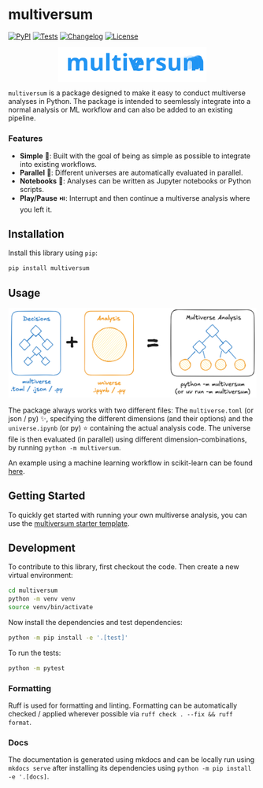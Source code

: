 # multiversum

[![PyPI](https://img.shields.io/pypi/v/multiversum.svg)](https://pypi.org/project/multiversum/)
[![Tests](https://github.com/jansim/multiversum/actions/workflows/test.yml/badge.svg)](https://github.com/jansim/multiversum/actions/workflows/test.yml)
[![Changelog](https://img.shields.io/github/v/release/jansim/multiversum?include_prereleases&label=changelog)](https://github.com/jansim/multiversum/releases)
[![License](https://img.shields.io/badge/license-Apache%202.0-blue.svg)](https://github.com/jansim/multiversum/blob/main/LICENSE)

<p align="center">
  <img alt="multiversum logo" src="https://raw.githubusercontent.com/jansim/multiversum/main/docs/assets/logo.svg" width="60%" align="center">
</p>

`multiversum` is a package designed to make it easy to conduct multiverse analyses in Python. The package is intended to seemlessly integrate into a normal analysis or ML workflow and can also be added to an existing pipeline.

### Features

- **Simple** 🧩: Built with the goal of being as simple as possible to integrate into existing workflows.
- **Parallel** 👯: Different universes are automatically evaluated in parallel.
- **Notebooks** 📓: Analyses can be written as Jupyter notebooks or Python scripts.
- **Play/Pause** ⏯️: Interrupt and then continue a multiverse analysis where you left it.

## Installation

Install this library using `pip`:
```bash
pip install multiversum
```

## Usage

![Illustration of how to conduct a multiverse analysis using multiversum.](https://raw.githubusercontent.com/jansim/multiversum/main/docs/assets/multiverse-analysis.excalidraw.png)

The package always works with two different files: The `multiverse.toml` (or json / py) ✨️, specifying the different dimensions (and their options) and the `universe.ipynb` (or py) ⭐️ containing the actual analysis code. The universe file is then evaluated (in parallel) using different dimension-combinations, by running `python -m multiversum`.

An example using a machine learning workflow in scikit-learn can be found [here](./examples/scikit-learn--simple/).

## Getting Started

To quickly get started with running your own multiverse analysis, you can use the [multiversum starter template](https://github.com/jansim/multiversum-template).

## Development

To contribute to this library, first checkout the code. Then create a new virtual environment:

```bash
cd multiversum
python -m venv venv
source venv/bin/activate
```
Now install the dependencies and test dependencies:

```bash
python -m pip install -e '.[test]'
```

To run the tests:

```bash
python -m pytest
```

### Formatting

Ruff is used for formatting and linting. Formatting can be automatically checked / applied wherever possible via `ruff check . --fix && ruff format`.

### Docs

The documentation is generated using mkdocs and can be locally run using `mkdocs serve` after installing its dependencies using `python -m pip install -e '.[docs]`.
